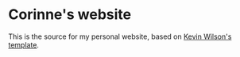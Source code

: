 # Corinne's website

This is the source for my personal website, based on [Kevin Wilson's template](https://github.com/khwilson/kevinhayeswilson.com). 
